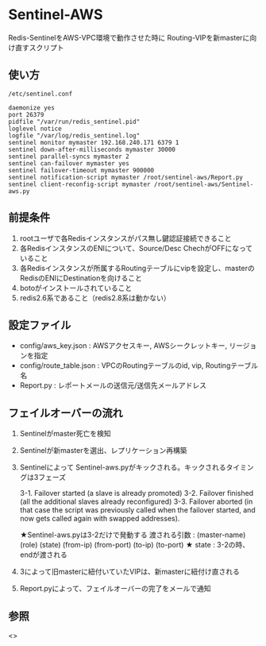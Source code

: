 Sentinel-AWS
===========================
Redis-SentinelをAWS-VPC環境で動作させた時に
Routing-VIPを新masterに向け直すスクリプト

使い方
--------
    /etc/sentinel.conf

    daemonize yes
    port 26379
    pidfile "/var/run/redis_sentinel.pid"
    loglevel notice
    logfile "/var/log/redis_sentinel.log"
    sentinel monitor mymaster 192.168.240.171 6379 1
    sentinel down-after-milliseconds mymaster 30000
    sentinel parallel-syncs mymaster 2
    sentinel can-failover mymaster yes
    sentinel failover-timeout mymaster 900000
    sentinel notification-script mymaster /root/sentinel-aws/Report.py
    sentinel client-reconfig-script mymaster /root/sentinel-aws/Sentinel-aws.py

前提条件
--------
1. rootユーザで各Redisインスタンスがパス無し鍵認証接続できること
2. 各RedisインスタンスのENIについて、Source/Desc ChechがOFFになっていること
3. 各Redisインスタンスが所属するRoutingテーブルにvipを設定し、masterのRedisのENIにDestinationを向けること
4. botoがインストールされていること
5. redis2.6系であること（redis2.8系は動かない）

設定ファイル
------
- config/aws_key.json : AWSアクセスキー, AWSシークレットキー, リージョンを指定
- config/route_table.json : VPCのRoutingテーブルのid, vip, Routingテーブル名
- Report.py : レポートメールの送信元/送信先メールアドレス

フェイルオーバーの流れ
--------
1. Sentinelがmaster死亡を検知
2. Sentinelが新masterを選出、レプリケーション再構築
3. Sentinelによって Sentinel-aws.pyがキックされる。キックされるタイミングは3フェーズ

    3-1.  Failover started (a slave is already promoted)
    3-2.  Failover finished (all the additional slaves already reconfigured)
    3-3.  Failover aborted (in that case the script was previously called when the failover started, and now gets called again with swapped addresses).

    ★Sentinel-aws.pyは3-2だけで発動する
渡される引数 :
   (master-name) (role) (state) (from-ip) (from-port) (to-ip) (to-port)
   ★ state : 3-2の時、endが渡される

4. 3によって旧masterに紐付いていたVIPは、新masterに紐付け直される
5. Report.pyによって、フェイルオーバーの完了をメールで通知

参照
--------
<>
